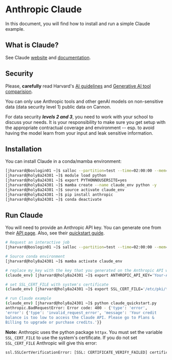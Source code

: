 # Anthropic Claude

In this document, you will find how to install and run a simple Claude example.

## What is Claude?

See Claude [website](https://www.anthropic.com/claude) and
[documentation](https://docs.anthropic.com/en/docs/intro-to-claude).

## Security

Please, **carefully** read Harvard's [AI guidelines](https://huit.harvard.edu/ai/guidelines) and [Generative AI tool comparision](https://huit.harvard.edu/ai/tools).

You can only use Anthropic tools and other genAI models on
non-sensitive data (data security level 1) public data on Cannon.

For data security ***levels 2 and 3***, you need to work with your
school to discuss your needs. It is your responsibility to make sure
you get setup with the appropriate contractual coverage and
environment -- esp. to avoid having the model learn from your input
and leak sensitive information.

## Installation

You can install Claude in a conda/mamba environment:

```bash
[jharvard@boslogin01 ~]$ salloc --partition=test --time=02:00:00 --mem=8G --cpus-per-task=2
[jharvard@holy8a24301 ~]$ module load python
[jharvard@holy8a24301 ~]$ export PYTHONNOUSERSITE=yes
[jharvard@holy8a24301 ~]$ mamba create --name claude_env python -y
[jharvard@holy8a24301 ~]$ source activate claude_env
[jharvard@holy8a24301 ~]$ pip install anthropic
[jharvard@holy8a24301 ~]$ conda deactivate
```
## Run Claude

You will need to provide an Anthropic API key. You can generate one
from their [API
page](https://console.anthropic.com/login?selectAccount=true&returnTo=%2Fsettings%2Fkeys%3F). Also,
see their [quickstart
guide](https://docs.anthropic.com/en/docs/quickstart).

```bash
# Request an interactive job
[jharvard@boslogin01 ~]$ salloc --partition=test --time=02:00:00 --mem=8G --cpus-per-task=2

# Source conda environment
[jharvard@holy8a24301 ~]$ mamba activate claude_env

# replace my_key with the key that you generated on the Anthropic API website
(claude_env) [jharvard@holy8a24301 ~]$ export ANTHROPIC_API_KEY='Your-API-Key'

# set SSL_CERT_FILE with system's certificate
(claude_env) [jharvard@holy8a24301 ~]$ export SSL_CERT_FILE='/etc/pki/tls/certs/ca-bundle.crt'

# run Claude example
(claude_env) [jharvard@holy8a24301 ~]$ python claude_quickstart.py
anthropic.BadRequestError: Error code: 400 - {'type': 'error',
'error': {'type': 'invalid_request_error', 'message': 'Your credit
balance is too low to access the Claude API. Please go to Plans &
Billing to upgrade or purchase credits.'}}
```

**Note:** Anthropic uses the python package `httpx`. You must set the variable
`SSL_CERT_FILE` to use the system's certificate. If you do not set
`SSL_CERT_FILE` Anthropic will give this error:

```bash
ssl.SSLCertVerificationError: [SSL: CERTIFICATE_VERIFY_FAILED] certificate verify failed: unable to get local issuer certificate (_ssl.c:1006)
```
